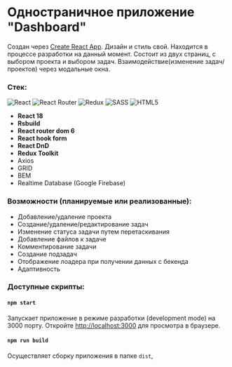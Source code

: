 # Одностраничное приложение "Dashboard" 
Создан через [Create React App](https://github.com/facebook/create-react-app).
Дизайн и стиль свой. Находится в процессе разработки на данный момент.
Состоит из двух страниц, с выбором проекта и выбором задач. Взаимодействие(изменение задач/проектов) через модальные окна.

### Стек:
![React](https://img.shields.io/badge/react-%2320232a.svg?style=for-the-badge&logo=react&logoColor=%2361DAFB)
![React Router](https://img.shields.io/badge/React_Router-CA4245?style=for-the-badge&logo=react-router&logoColor=white)
![Redux](https://img.shields.io/badge/redux-%23593d88.svg?style=for-the-badge&logo=redux&logoColor=white)
![SASS](https://img.shields.io/badge/SASS-hotpink.svg?style=for-the-badge&logo=SASS&logoColor=white)
![HTML5](https://img.shields.io/badge/html5-%23E34F26.svg?style=for-the-badge&logo=html5&logoColor=white)
+ **React 18**
+ **Rsbuild**
+ **React router dom 6** 
+ **React hook form**  
+ **React DnD**
+ **Redux Toolkit**
+ Axios
+ GRID
+ BEM
+ Realtime Database (Google Firebase)

### Возможности (планируемые или реализованные):
+ Добавление/удаление проекта
+ Создание/удаление/редактирование задач
+ Изменение статуса задачи путем перетаскивания
+ Добавление файлов к задаче
+ Комментирование задачи
+ Создание подзадач
+ Отображение лоадера при получении данных с бекенда
+ Адаптивность


### Доступные скрипты:
#### `npm start`
Запускает приложение в режиме разработки (development mode) на 3000 порту.
Откройте [http://localhost:3000](http://localhost:3000) для просмотра в браузере.

#### `npm run build`

Осуществляет сборку приложения в папке `dist`,

